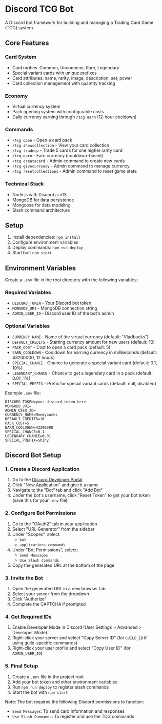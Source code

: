 # Discord TCG Bot

A Discord bot framework for building and managing a Trading Card Game (TCG) system.

## Core Features

### Card System
- Card rarities: Common, Uncommon, Rare, Legendary
- Special variant cards with unique prefixes
- Card attributes: name, rarity, image, description, set, power
- Card collection management with quantity tracking

### Economy
- Virtual currency system
- Pack opening system with configurable costs
- Daily currency earning through `/tcg earn` (12-hour cooldown)

### Commands
- `/tcg open` - Open a card pack
- `/tcg showcollection` - View your card collection
- `/tcg tradeup` - Trade 5 cards for one higher rarity card
- `/tcg earn` - Earn currency (cooldown-based)
- `/tcg createcard` - Admin command to create new cards
- `/tcg givecurrency` - Admin command to manage currency
- `/tcg resetcollections` - Admin command to reset game state

### Technical Stack
- Node.js with Discord.js v13
- MongoDB for data persistence
- Mongoose for data modeling
- Slash command architecture

## Setup
1. Install dependencies: `npm install`
2. Configure environment variables
3. Deploy commands: `npm run deploy`
4. Start bot: `npm start`

## Environment Variables
Create a `.env` file in the root directory with the following variables:

### Required Variables
- `DISCORD_TOKEN` - Your Discord bot token
- `MONGODB_URI` - MongoDB connection string
- `ADMIN_USER_ID` - Discord user ID of the bot's admin

### Optional Variables
- `CURRENCY_NAME` - Name of the virtual currency (default: "Vladbucks")
- `DEFAULT_CREDITS` - Starting currency amount for new users (default: 10)
- `PACK_COST` - Cost to open a card pack (default: 5)
- `EARN_COOLDOWN` - Cooldown for earning currency in milliseconds (default: 43200000, 12 hours)
- `SPECIAL_CHANCE` - Chance to generate a special variant card (default: 0.1, 10%)
- `LEGENDARY_CHANCE` - Chance to get a legendary card in a pack (default: 0.01, 1%)
- `SPECIAL_PREFIX` - Prefix for special variant cards (default: null, disabled)

Example `.env` file:
```env
DISCORD_TOKEN=your_discord_token_here
MONGODB_URI=
ADMIN_USER_ID=
CURRENCY_NAME=Moneybucks
DEFAULT_CREDITS=10
PACK_COST=5
EARN_COOLDOWN=43200000
SPECIAL_CHANCE=0.1
LEGENDARY_CHANCE=0.01
SPECIAL_PREFIX=Shiny
```

## Discord Bot Setup

### 1. Create a Discord Application
1. Go to the [Discord Developer Portal](https://discord.com/developers/applications)
2. Click "New Application" and give it a name
3. Navigate to the "Bot" tab and click "Add Bot"
4. Under the bot's username, click "Reset Token" to get your bot token (save this for your `.env` file)

### 2. Configure Bot Permissions
1. Go to the "OAuth2" tab in your application
2. Select "URL Generator" from the sidebar
3. Under "Scopes", select:
   - `bot`
   - `applications.commands`
4. Under "Bot Permissions", select:
   - `Send Messages`
   - `Use Slash Commands`
5. Copy the generated URL at the bottom of the page

### 3. Invite the Bot
1. Open the generated URL in a new browser tab
2. Select your server from the dropdown
3. Click "Authorize"
4. Complete the CAPTCHA if prompted

### 4. Get Required IDs
1. Enable Developer Mode in Discord (User Settings > Advanced > Developer Mode)
2. Right-click your server and select "Copy Server ID" (for `GUILD_ID` if using guild-specific commands)
3. Right-click your user profile and select "Copy User ID" (for `ADMIN_USER_ID`)

### 5. Final Setup
1. Create a `.env` file in the project root
2. Add your bot token and other environment variables
3. Run `npm run deploy` to register slash commands
4. Start the bot with `npm start`

Note: The bot requires the following Discord permissions to function:
- `Send Messages`: To send card information and responses
- `Use Slash Commands`: To register and use the TCG commands
